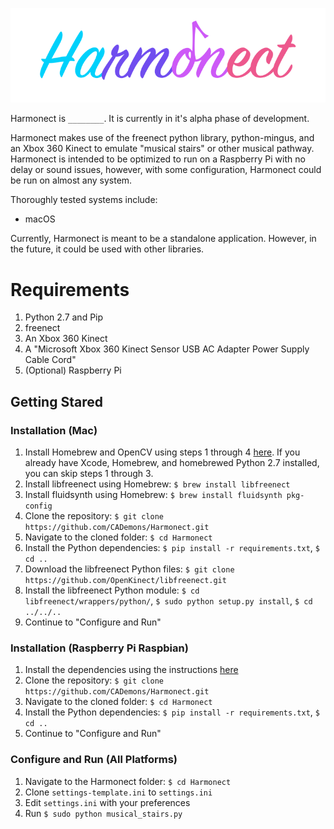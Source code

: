 <p align="center">
    <img src="https://raw.githubusercontent.com/CADemons/Harmonect/master/deprecated/logo/logo.png"/>
</p>

Harmonect is `________`. It is currently in it's alpha phase of development. 

Harmonect makes use of the freenect python library, python-mingus, and an Xbox 360 Kinect to emulate "musical stairs" or other musical pathway. Harmonect is intended to be optimized to run on a Raspberry Pi with no delay or sound issues, however, with some configuration, Harmonect could be run on almost any system.

Thoroughly tested systems include:
- macOS

Currently, Harmonect is meant to be a standalone application. However, in the future, it could be used with other libraries.

# Requirements
1. Python 2.7 and Pip
2. freenect
3. An Xbox 360 Kinect
4. A "Microsoft Xbox 360 Kinect Sensor USB AC Adapter Power Supply Cable Cord"
5. (Optional) Raspberry Pi

## Getting Stared
### Installation (Mac)
1. Install Homebrew and OpenCV using steps 1 through 4 [here](http://www.pyimagesearch.com/2016/12/19/install-opencv-3-on-macos-with-homebrew-the-easy-way/). If you already have Xcode, Homebrew, and homebrewed Python 2.7 installed, you can skip steps 1 through 3.
2. Install libfreenect using Homebrew: `$ brew install libfreenect`
3. Install fluidsynth using Homebrew: `$ brew install fluidsynth pkg-config`
4. Clone the repository: `$ git clone https://github.com/CADemons/Harmonect.git`
5. Navigate to the cloned folder: `$ cd Harmonect`
6. Install the Python dependencies: `$ pip install -r requirements.txt`, `$ cd ..`
7. Download the libfreenect Python files: `$ git clone https://github.com/OpenKinect/libfreenect.git`
8. Install the libfreenect Python module: `$ cd libfreenect/wrappers/python/`, `$ sudo python setup.py install`, `$ cd ../../..`
9. Continue to "Configure and Run"

### Installation (Raspberry Pi Raspbian)
1. Install the dependencies using the instructions [here](http://blog.tunpixel.tn/2014/10/27/kinect-rasp/)
2. Clone the repository: `$ git clone https://github.com/CADemons/Harmonect.git`
3. Navigate to the cloned folder: `$ cd Harmonect`
4. Install the Python dependencies: `$ pip install -r requirements.txt`, `$ cd ..`
5. Continue to "Configure and Run"

### Configure and Run (All Platforms)
1. Navigate to the Harmonect folder: `$ cd Harmonect`
2. Clone `settings-template.ini` to `settings.ini` 
3. Edit `settings.ini` with your preferences
4. Run `$ sudo python musical_stairs.py` 
